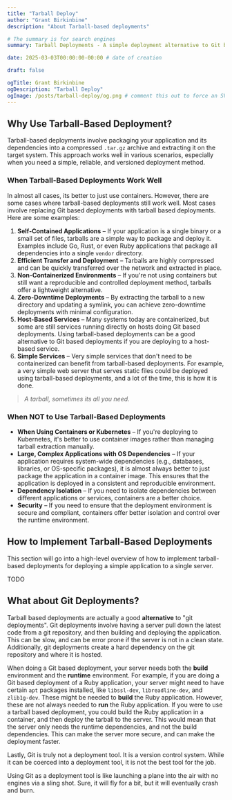```yaml
---
title: "Tarball Deploy"
author: "Grant Birkinbine"
description: "About Tarball-based deployments"

# The summary is for search engines
summary: Tarball Deployments - A simple deployment alternative to Git based deployments when containers might not be an option.

date: 2025-03-03T00:00:00-00:00 # date of creation

draft: false

ogTitle: Grant Birkinbine
ogDescription: "Tarball Deploy"
ogImage: /posts/tarball-deploy/og.png # comment this out to force an SVG generation and usage then you can run `script/images` to make the SVG become a PNG and use it here
---
```


## Why Use Tarball-Based Deployment?

Tarball-based deployments involve packaging your application and its dependencies into a compressed `.tar.gz` archive and extracting it on the target system. This approach works well in various scenarios, especially when you need a simple, reliable, and versioned deployment method.

### When Tarball-Based Deployments Work Well

In almost all cases, its better to just use containers. However, there are some cases where tarball-based deployments still work well. Most cases involve replacing Git based deployments with tarball based deployments. Here are some examples:

1. **Self-Contained Applications** – If your application is a single binary or a small set of files, tarballs are a simple way to package and deploy it. Examples include Go, Rust, or even Ruby applications that package all dependencies into a single `vendor` directory.
2. **Efficient Transfer and Deployment** – Tarballs are highly compressed and can be quickly transferred over the network and extracted in place.
3. **Non-Containerized Environments** – If you're not using containers but still want a reproducible and controlled deployment method, tarballs offer a lightweight alternative.
4. **Zero-Downtime Deployments** – By extracting the tarball to a new directory and updating a symlink, you can achieve zero-downtime deployments with minimal configuration.
5. **Host-Based Services** – Many systems today are containerized, but some are still services running directly on hosts doing Git based deployments. Using tarball-based deployments can be a good alternative to Git based deployments if you are deploying to a host-based service.
6. **Simple Services** – Very simple services that don't need to be containerized can benefit from tarball-based deployments. For example, a very simple web server that serves static files could be deployed using tarball-based deployments, and a lot of the time, this is how it is done.

> *A tarball, sometimes its all you need.*

### When NOT to Use Tarball-Based Deployments

- **When Using Containers or Kubernetes** – If you're deploying to Kubernetes, it's better to use container images rather than managing tarball extraction manually.
- **Large, Complex Applications with OS Dependencies** – If your application requires system-wide dependencies (e.g., databases, libraries, or OS-specific packages), it is almost always better to just package the application in a container image. This ensures that the application is deployed in a consistent and reproducible environment.
- **Dependency Isolation** – If you need to isolate dependencies between different applications or services, containers are a better choice.
- **Security** – If you need to ensure that the deployment environment is secure and compliant, containers offer better isolation and control over the runtime environment.

## How to Implement Tarball-Based Deployments

This section will go into a high-level overview of how to implement tarball-based deployments for deploying a simple application to a single server.

TODO

## What about Git Deployments?

Tarball based deployments are actually a good **alternative** to "git deployments". Git deployments involve having a server pull down the latest code from a git repository, and then building and deploying the application. This can be slow, and can be error prone if the server is not in a clean state. Additionally, git deployments create a hard dependency on the git repository and where it is hosted.

When doing a Git based deployment, your server needs both the **build** environment and the **runtime** environment. For example, if you are doing a Git based deployment of a Ruby application, your server might need to have certain `apt` packages installed, like `libssl-dev`, `libreadline-dev`, and `zlib1g-dev`. These might be needed to **build** the Ruby application. However, these are not always needed to **run** the Ruby application. If you were to use a tarball based deployment, you could build the Ruby application in a container, and then deploy the tarball to the server. This would mean that the server only needs the runtime dependencies, and not the build dependencies. This can make the server more secure, and can make the deployment faster.

Lastly, Git is truly not a deployment tool. It is a version control system. While it can be coerced into a deployment tool, it is not the best tool for the job.

Using Git as a deployment tool is like launching a plane into the air with no engines via a sling shot. Sure, it will fly for a bit, but it will eventually crash and burn.
